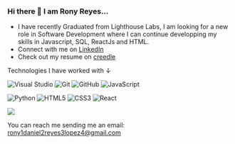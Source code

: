 ### Hi there 👋 I am Rony Reyes...

- I have recently Graduated from Lighthouse Labs, I am looking for a new role in Software Development where I can continue developping my skills in Javascript, SQL, ReactJs and HTML.
- Connect with me on [LinkedIn](https://www.linkedin.com/in/rony-daniel-reyes-lopez-41b1a9235) 
- Check out my resume on [creedle](https://resume.creddle.io/resume/6ns6ytyc0ag)

Technologies I have worked with ↓

![Visual Studio](https://img.shields.io/badge/Visual%20Studio-5C2D91.svg?style=for-the-badge&logo=visual-studio&logoColor=white)
![Git](https://img.shields.io/badge/git-%23F05033.svg?style=for-the-badge&logo=git&logoColor=white)
![GitHub](https://img.shields.io/badge/github-%23121011.svg?style=for-the-badge&logo=github&logoColor=white)
![JavaScript](https://img.shields.io/badge/javascript-%23323330.svg?style=for-the-badge&logo=javascript&logoColor=%23F7DF1E)

![Python](https://img.shields.io/badge/python-3670A0?style=for-the-badge&logo=python&logoColor=ffdd54)
![HTML5](https://img.shields.io/badge/html5-%23E34F26.svg?style=for-the-badge&logo=html5&logoColor=white)
![CSS3](https://img.shields.io/badge/css3-%231572B6.svg?style=for-the-badge&logo=css3&logoColor=white)
![React](https://img.shields.io/badge/react-%2320232a.svg?style=for-the-badge&logo=react&logoColor=%2361DAFB)


<img src="https://github-readme-streak-stats.herokuapp.com/?user=Bello2288&theme=gruvbox" />

You can reach me sending me an email: rony1daniel2reyes3lopez4@gmail.com
